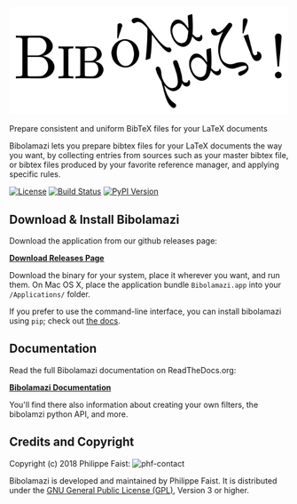 ![bibolamazi](bibolamazi.svg)

Prepare consistent and uniform BibTeX files for your LaTeX documents

Bibolamazi lets you prepare bibtex files for your LaTeX documents the way you
want, by collecting entries from sources such as your master bibtex file, or
bibtex files produced by your favorite reference manager, and applying specific
rules.

[![License](https://img.shields.io/github/license/phfaist/bibolamazi.svg?style=flat)](https://github.com/phfaist/bibolamazi/blob/master/LICENSE.txt)
[![Build Status](https://img.shields.io/travis/phfaist/bibolamazi.svg?style=flat)](https://travis-ci.org/phfaist/bibolamazi)
[![PyPI Version](https://img.shields.io/pypi/v/bibolamazi.svg?style=flat)](https://pypi.org/project/bibolamazi/)



Download & Install Bibolamazi
-----------------------------

Download the application from our github releases page:

[**Download Releases Page**](https://github.com/phfaist/bibolamazi/releases)

Download the binary for your system, place it wherever you want, and run
them. On Mac OS X, place the application bundle `Bibolamazi.app` into your
`/Applications/` folder.

If you prefer to use the command-line interface, you can install bibolamazi
using `pip`; check out [the docs][thedocsdownloadandinstall].

[thedocsdownloadandinstall]: http://bibolamazi.readthedocs.org/en/latest/download-and-install/


Documentation
-------------

Read the full Bibolamazi documentation on ReadTheDocs.org:

[**Bibolamazi Documentation**](http://bibolamazi.readthedocs.org/en/latest/)

You'll find there also information about creating your own filters, the
bibolamzi python API, and more.


Credits and Copyright
---------------------

Copyright (c) 2018 Philippe Faist: ![phf-contact](phf.png)

Bibolamazi is developed and maintained by Philippe Faist. It is distributed
under the [GNU General Public License (GPL)][gpl], Version 3 or higher.

[gpl]: http://www.gnu.org/copyleft/gpl.html


